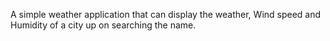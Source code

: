 A simple weather application that can display the weather, Wind speed and  Humidity of a city up on searching the name.
